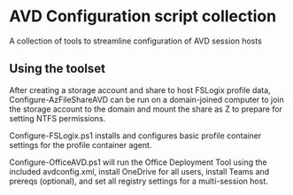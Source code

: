 # AVD Configuration script collection

A collection of tools to streamline configuration of AVD session hosts

## Using the toolset

After creating a storage account and share to host FSLogix profile data, Configure-AzFileShareAVD can be run on a domain-joined computer to join the storage account to the domain and mount the share as Z to prepare for setting NTFS permissions.

Configure-FSLogix.ps1 installs and configures basic profile container settings for the profile container agent.

Configure-OfficeAVD.ps1 will run the Office Deployment Tool using the included avdconfig.xml, install OneDrive for all users, install Teams and prereqs (optional), and set all registry settings for a multi-session host. 
